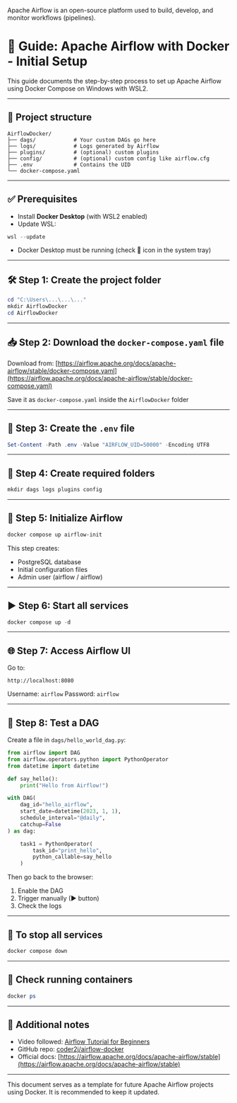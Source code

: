 Apache Airflow is an open-source platform used to build, develop, and monitor workflows (pipelines).

# 📘 Guide: Apache Airflow with Docker - Initial Setup

This guide documents the step-by-step process to set up Apache Airflow using Docker Compose on Windows with WSL2.

---

## 📁 Project structure

```
AirflowDocker/
├── dags/            # Your custom DAGs go here
├── logs/            # Logs generated by Airflow
├── plugins/         # (optional) custom plugins
├── config/          # (optional) custom config like airflow.cfg
├── .env             # Contains the UID
└── docker-compose.yaml
```

---

## ✅ Prerequisites

* Install **Docker Desktop** (with WSL2 enabled)
* Update WSL:

```powershell
wsl --update
```

* Docker Desktop must be running (check 🐳 icon in the system tray)

---

## 🛠 Step 1: Create the project folder

```powershell
cd "C:\Users\...\...\..."
mkdir AirflowDocker
cd AirflowDocker
```

---

## 📥 Step 2: Download the `docker-compose.yaml` file

Download from: [https://airflow.apache.org/docs/apache-airflow/stable/docker-compose.yaml](https://airflow.apache.org/docs/apache-airflow/stable/docker-compose.yaml)

Save it as `docker-compose.yaml` inside the `AirflowDocker` folder

---

## 🧾 Step 3: Create the `.env` file

```powershell
Set-Content -Path .env -Value "AIRFLOW_UID=50000" -Encoding UTF8
```

---

## 📂 Step 4: Create required folders

```powershell
mkdir dags logs plugins config
```

---

## 🔁 Step 5: Initialize Airflow

```powershell
docker compose up airflow-init
```

This step creates:

* PostgreSQL database
* Initial configuration files
* Admin user (airflow / airflow)

---

## ▶ Step 6: Start all services

```powershell
docker compose up -d
```

---

## 🌐 Step 7: Access Airflow UI

Go to:

```
http://localhost:8080
```

Username: `airflow`
Password: `airflow`

---

## 🧪 Step 8: Test a DAG

Create a file in `dags/hello_world_dag.py`:

```python
from airflow import DAG
from airflow.operators.python import PythonOperator
from datetime import datetime

def say_hello():
    print("Hello from Airflow!")

with DAG(
    dag_id="hello_airflow",
    start_date=datetime(2023, 1, 1),
    schedule_interval="@daily",
    catchup=False
) as dag:

    task1 = PythonOperator(
        task_id="print_hello",
        python_callable=say_hello
    )
```

Then go back to the browser:

1. Enable the DAG
2. Trigger manually (▶ button)
3. Check the logs

---

## 🛑 To stop all services

```powershell
docker compose down
```

---

## 🔁 Check running containers

```powershell
docker ps
```

---

## 📌 Additional notes

* Video followed: [Airflow Tutorial for Beginners](https://www.youtube.com/watch?v=K9AnJ9_ZAXE&list=PLwFJcsJ61oujAqYpMp1kdUBcPG0sE0QMT)
* GitHub repo: [coder2j/airflow-docker](https://github.com/coder2j/airflow-docker)
* Official docs: [https://airflow.apache.org/docs/apache-airflow/stable](https://airflow.apache.org/docs/apache-airflow/stable)

---

This document serves as a template for future Apache Airflow projects using Docker. It is recommended to keep it updated.
